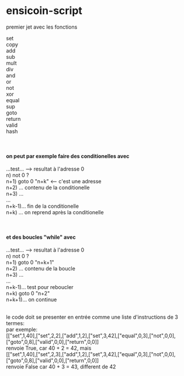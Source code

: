 # ensicoin-script

premier jet avec les fonctions

set
<br/>copy
<br/>add
<br/>sub
<br/>mult
<br/>div
<br/>and
<br/>or
<br/>not
<br/>xor
<br/>equal
<br/>sup
<br/>goto
<br/>return
<br/>valid
<br/>hash


<br/><h4>on peut par exemple faire des conditionelles avec</h4>

  ...test... --> resultat à l'adresse 0
  <br/>n)    not 0 ?
  <br/>n+1)  goto 0 "n+k" <-- c'est une adresse
  <br/>n+2)  ... contenu de la conditionelle
  <br/>n+3)  ...
  <br/>... 
  <br/>n+k-1)... fin de la conditionelle
  <br/>n+k)  ... on reprend après la conditionelle
  
  
<br/><h4>et des boucles "while" avec</h4>

  ...test... --> resultat à l'adresse 0
  <br/>n)    not 0 ?
  <br/>n+1)  goto 0 "n+k+1" 
  <br/>n+2)  ... contenu de la boucle
  <br/>n+3)  ...
  <br/>... 
  <br/>n+k-1)... test pour reboucler
  <br/>n+k)  goto 0 "n+2"
  <br/>n+k+1)... on continue
  
  <br/>le code doit se presenter en entrée comme une liste d'instructions de 3 termes:
  <br/>par exemple: 
  <br/>[["set",1,40],["set",2,2],["add",1,2],["set",3,42],["equal",0,3],["not",0,0],["goto",0,8],["valid",0,0],["return",0,0]]
  <br/>renvoie True, car 40 + 2 = 42, mais
  <br/>[["set",1,40],["set",2,3],["add",1,2],["set",3,42],["equal",0,3],["not",0,0],["goto",0,8],["valid",0,0],["return",0,0]]
  <br/>renvoie False car 40 + 3 = 43, different de 42
